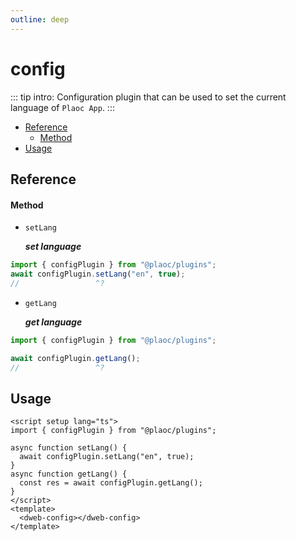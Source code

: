 ```yaml
---
outline: deep
---
```


# config

::: tip intro:
Configuration plugin that can be used to set the current language of `Plaoc App`.
:::

- [Reference](#reference)
  - [Method](#method)
- [Usage](#usage)

## Reference

#### Method

- `setLang`
  
  **_set language_**

```ts twoslash
import { configPlugin } from "@plaoc/plugins";
await configPlugin.setLang("en", true);
//                 ^?
```

- `getLang`

  **_get language_**

```ts twoslash
import { configPlugin } from "@plaoc/plugins";

await configPlugin.getLang();
//                 ^?
```

## Usage

```vue {5,8}
<script setup lang="ts">
import { configPlugin } from "@plaoc/plugins";

async function setLang() {
  await configPlugin.setLang("en", true);
}
async function getLang() {
  const res = await configPlugin.getLang();
}
</script>
<template>
  <dweb-config></dweb-config>
</template>
```
